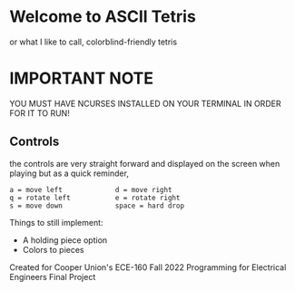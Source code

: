 # Welcome to ASCII Tetris
 
or what I like to call, colorblind-friendly tetris

# IMPORTANT NOTE 
YOU MUST HAVE NCURSES INSTALLED ON YOUR TERMINAL IN ORDER FOR IT TO RUN!

## Controls
the controls are very straight forward and displayed on the screen when playing but as a quick reminder,

```
a = move left             d = move right
q = rotate left           e = rotate right
s = move down             space = hard drop
```

Things to still implement:
  - A holding piece option
  - Colors to pieces

Created for Cooper Union's ECE-160 Fall 2022 Programming for Electrical Engineers Final Project

